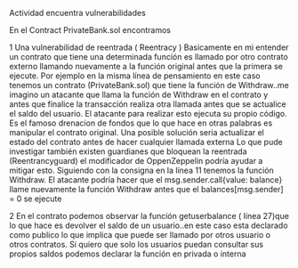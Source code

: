 Actividad encuentra vulnerabilidades

En el Contract PrivateBank.sol encontramos 

1 Una vulnerabilidad de reentrada ( Reentracy )
Basicamente en mi entender un contrato que tiene una determinada función es llamado por otro contrato externo llamando nuevamente a la función original antes  que la primera se ejecute. Por ejemplo en la misma línea de pensamiento en este caso tenemos un contrato (PrivateBank.sol) que tiene la función de Withdraw..me imagino un atacante que llama la función de Withdraw en el contrato y antes que finalice la transacción realiza otra llamada antes que se actualice el saldo del usuario. El atacante para realizar esto ejecuta su propio código. 
Es el famoso drenacion de fondos que lo que hace en otras palabras es manipular el contrato original.
Una posible solución seria actualizar el estado del contrato antes de hacer cualquier llamada externa
Lo que pude investigar también existen guardianes que bloquean la reentrada (Reentrancyguard) el modificador de OppenZeppelin podría ayudar a mitigar esto.
Siguiendo con la consigna en la línea 11 tenemos la función Withdraw. El atacante podría hacer que el msg.sender.call{value: balance} llame nuevamente la función Withdraw antes que el balances[msg.sender] = 0 se ejecute

2 En el contrato podemos observar la función getuserbalance ( línea 27)que lo que hace es devolver el saldo de un usuario..en este caso esta declarado como publico  lo que implica que puede ser llamado por otros usuario o otros contratos. Si quiero que solo los usuarios puedan consultar sus propios saldos podemos declarar la función en privada o interna

